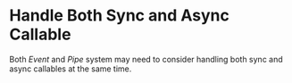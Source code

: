 # Handle Both Sync and Async Callable

Both _Event_ and _Pipe_ system may need to consider handling both sync and async callables at the same time.
